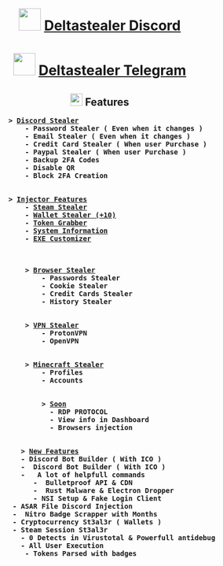 <center>
<h1 align="center"><img src="https://i.ibb.co/d5FySDx/gun.gif" width=45 height=45/> <u><a href="https://discord.gg/Gf9Rw9DSvh">Deltastealer Discord</a></u></h1>
<h1 align="center"><img src="https://i.ibb.co/d5FySDx/gun.gif" width=45 height=45/> <u><a href="https://t.me/deltastealer">Deltastealer Telegram</a></u></h1>
<h2><img src="https://i.ibb.co/G2FzKf5/planet.gif" width=25>  Features</h2>
<ul>
    <pre align=left>
    <b> > <u>Discord Stealer</u></b>
        <b> - Password Stealer ( Even when it changes )</b>
        <b> - Email Stealer ( Even when it changes )</b>
        <b> - Credit Card Stealer ( When user Purchase )</b>
        <b> - Paypal Stealer ( When user Purchase )</b>
        <b> - Backup 2FA Codes</b>
        <b> - Disable QR</b>
        <b> - Block 2FA Creation</b>
        <br/>
    <b> > <u>Injector Features</u></b>
        <b> - <u>Steam Stealer</u></b>
        <b> - <u>Wallet Stealer (+10)</u><b>
        <b> - <u>Token Grabber</u></b>
        <b> - <u>System Information</u></b>
        <b> - <u>EXE Customizer</u></b><br>
        <br/>
        <b> > <u>Browser Stealer</u></b>
            <b> - Passwords Stealer</b>
            <b> - Cookie Stealer</b>
            <b> - Credit Cards Stealer</b>
            <b> - History Stealer</b>
            <br/>
        <b> > <u>VPN Stealer</u></b>
            <b> - ProtonVPN </b>
            <b> - OpenVPN</b>
            <br/>
        <b> > <u>Minecraft Stealer</u></b>
            <b> - Profiles</b>
            <b> - Accounts</b>
            <br/>
            <b> > <u>Soon</u></b>
              <b> - RDP PROTOCOL</b>
              <b> - View info in Dashboard</b>
              <b> - Browsers injection</b>
              <br/>
       <b> > <u>New Features</u></b>
       <b> - Discord Bot Builder ( With ICO )</b>
       <b> -  Discord Bot Builder ( With ICO )</b>
       <b> -   A lot of helpfull commands</b>
          <b> -  Bulletproof API & CDN </b>
          <b> -  Rust Malware & Electron Dropper </b>
          <b> - NSI Setup & Fake Login Client</b>
     <b> - ASAR File Discord Injection</b>
     <b> -  Nitro Badge Scrapper with Months</b>
     <b> - Cryptocurrency St3al3r ( Wallets )</b>
     <b> - Steam Session St3al3r</b>
       <b> - 0 Detects in Virustotal & Powerfull antidebug</b>
       <b> - All User Execution</b>
       <b>  - Tokens Parsed with badges</b>              
    </pre>
    </br>
<ul>
</center>

